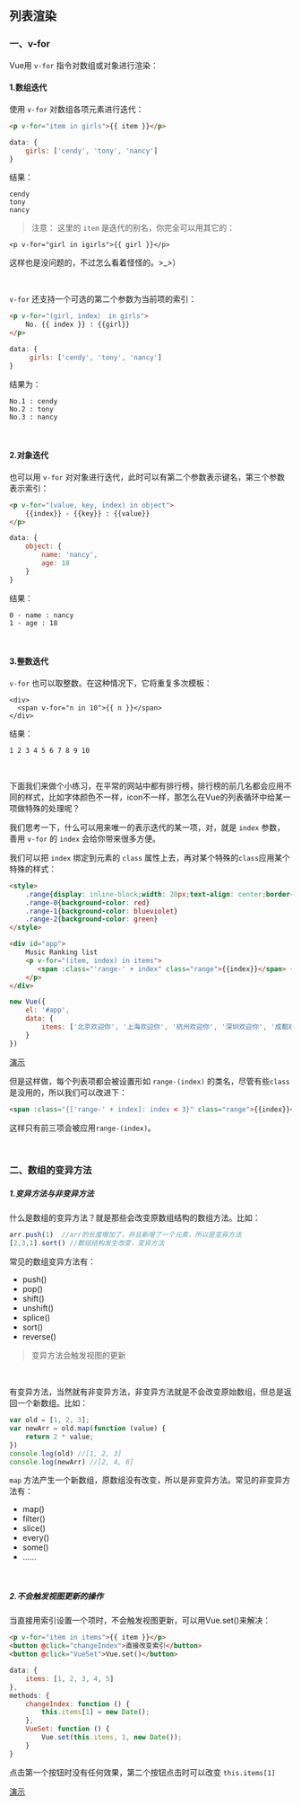 列表渲染
----

### 一、v-for

Vue用 `v-for` 指令对数组或对象进行渲染：

#### 1.数组迭代

使用 `v-for` 对数组各项元素进行迭代：

```html
<p v-for="item in girls">{{ item }}</p>
```
```javascript
data: {
    girls: ['cendy', 'tony', 'nancy']
}
```

结果：

```
cendy
tony
nancy
```

> 注意： 这里的 `item` 是迭代的别名，你完全可以用其它的：

```
<p v-for="girl in igirls">{{ girl }}</p>
```

这样也是没问题的，不过怎么看着怪怪的。>_>）

<br>

`v-for` 还支持一个可选的第二个参数为当前项的索引：

```html
<p v-for="(girl, index） in girls">
    No. {{ index }} : {{girl}}
</p>
```
```javascript
data: {
     girls: ['cendy', 'tony', 'nancy']
}
```

结果为：

```
No.1 : cendy
No.2 : tony
No.3 : nancy
```

<br>

#### 2.对象迭代

也可以用 `v-for` 对对象进行迭代，此时可以有第二个参数表示键名，第三个参数表示索引：

```html
<p v-for="(value, key, index) in object">
    {{index}} - {{key}} : {{value}}
</p>
```
```javascript
data: {
    object: {
        name: 'nancy',
        age: 18
    }
}
```

结果：

```
0 - name : nancy
1 - age : 18
```

<br>

#### 3.整数迭代

`v-for` 也可以取整数。在这种情况下，它将重复多次模板：

```
<div>
  <span v-for="n in 10">{{ n }}</span>
</div>
```

结果：

```
1 2 3 4 5 6 7 8 9 10
```

<br>

下面我们来做个小练习，在平常的网站中都有排行榜，排行榜的前几名都会应用不同的样式，比如字体颜色不一样，icon不一样，那怎么在Vue的列表循环中给某一项做特殊的处理呢？

我们思考一下，什么可以用来唯一的表示迭代的某一项，对，就是 `index` 参数，善用 `v-for` 的 `index` 会给你带来很多方便。

我们可以把 `index` 绑定到元素的 `class` 属性上去，再对某个特殊的`class`应用某个特殊的样式：

```html
<style>
    .range{display: inline-block;width: 20px;text-align: center;border-radius: 5px;color: #fff}
    .range-0{background-color: red}
    .range-1{background-color: blueviolet}
    .range-2{background-color: green}
</style>

<div id="app">
    Music Ranking list
    <p v-for="(item, index) in items">
       <span :class="'range-' + index" class="range">{{index}}</span> {{item}}
    </p>
</div>
```

```javascript
new Vue({
    el: '#app',
    data: {
        items: ['北京欢迎你', '上海欢迎你', '杭州欢迎你', '深圳欢迎你', '成都欢迎你']
    }
})
```

[演示](http://lavyun.github.io/learn-vue/vue/7-列表渲染/demo1.html)

但是这样做，每个列表项都会被设置形如 `range-(index)` 的类名，尽管有些`class`是没用的，所以我们可以改进下：

```html
<span :class="{['range-' + index]: index < 3}" class="range">{{index}}</span> {{item}}
```

这样只有前三项会被应用`range-(index)`。

<br>

### 二、数组的变异方法

##### 1.变异方法与非变异方法
什么是数组的变异方法？就是那些会改变原数组结构的数组方法。比如：

```javascript
arr.push(1)  //arr的长度增加了，并且新增了一个元素，所以是变异方法
[2,3,1].sort() //数组结构发生改变，变异方法
```

常见的数组变异方法有：

- push()
- pop()
- shift()
- unshift()
- splice()
- sort()
- reverse()

> 变异方法会触发视图的更新

<br>

有变异方法，当然就有非变异方法，非变异方法就是不会改变原始数组，但总是返回一个新数组。比如：

```javascript
var old = [1, 2, 3];
var newArr = old.map(function (value) {
    return 2 * value;
})
console.log(old) //[1, 2, 3]
console.log(newArr) //[2, 4, 6]
```

`map` 方法产生一个新数组，原数组没有改变，所以是非变异方法。常见的非变异方法有：

- map()
- filter()
- slice()
- every()
- some()
- ......

<br>

##### 2.不会触发视图更新的操作

当直接用索引设置一个项时，不会触发视图更新，可以用Vue.set()来解决：

```html
<p v-for="item in items">{{ item }}</p>
<button @click="changeIndex">直接改变索引</button>
<button @click="VueSet">Vue.set()</button>
```

```javascript
data: {
    items: [1, 2, 3, 4, 5]
},
methods: {
    changeIndex: function () {
        this.items[1] = new Date();
    },
    VueSet: function () {
        Vue.set(this.items, 1, new Date());
    }
}
```

点击第一个按钮时没有任何效果，第二个按钮点击时可以改变 `this.items[1]`

[演示](http://lavyun.github.io/learn-vue/vue/7-列表渲染/demo2.html)


